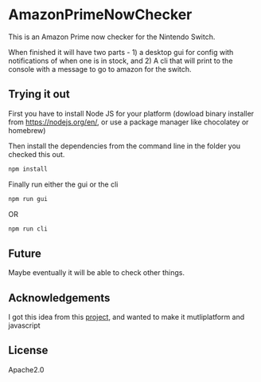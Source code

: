 # AmazonPrimeNowChecker
This is an Amazon Prime now checker for the Nintendo Switch.

When finished it will have two parts - 1) a desktop gui for config with notifications of when one is in stock, and 2) A cli that will print to the console with a message to go to amazon for the switch.

## Trying it out

First you have to install Node JS for your platform (dowload binary installer from https://nodejs.org/en/, or use a package manager like chocolatey or homebrew)

Then install the dependencies from the command line in the folder you checked this out.

```bash
npm install
```

Finally run either the gui or the cli
```bash
npm run gui
```
OR
```bash
npm run cli
```

## Future
Maybe eventually it will be able to check other things.

## Acknowledgements
I got this idea from this [project](https://github.com/kahodes04/AmazonPrimeNowSwitch), and wanted to make it mutliplatform and javascript

## License
Apache2.0
